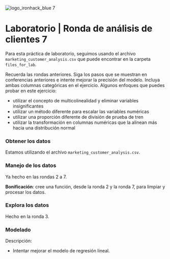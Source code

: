 ![logo_ironhack_blue 7](https://user-images.githubusercontent.com/23629340/40541063-a07a0a8a-601a-11e8-91b5-2f13e4e6b441.png)

# Laboratorio | Ronda de análisis de clientes 7

Para esta práctica de laboratorio, seguimos usando el archivo `marketing_customer_analysis.csv` que puede encontrar en la carpeta `files_for_lab`.

Recuerda las rondas anteriores. Siga los pasos que se muestran en conferencias anteriores e intente mejorar la precisión del modelo. Incluya ambas columnas categóricas en el ejercicio.
Algunos enfoques que puedes probar en este ejercicio:

- utilizar el concepto de multicolinealidad y eliminar variables insignificantes
- utilizar un método diferente para escalar las variables numéricas
- utilizar una proporción diferente de división de prueba de tren
- utilizar la transformación en columnas numéricas que la alinean más hacia una distribución normal

### Obtener los datos

Estamos utilizando el archivo `marketing_customer_analysis.csv`.

### Manejo de los datos

Ya hecho en las rondas 2 a 7.

**Bonificación**: cree una función, desde la ronda 2 y la ronda 7, para limpiar y procesar los datos.

### Explora los datos

Hecho en la ronda 3.

### Modelado

Descripción:

- Intentar mejorar el modelo de regresión lineal.